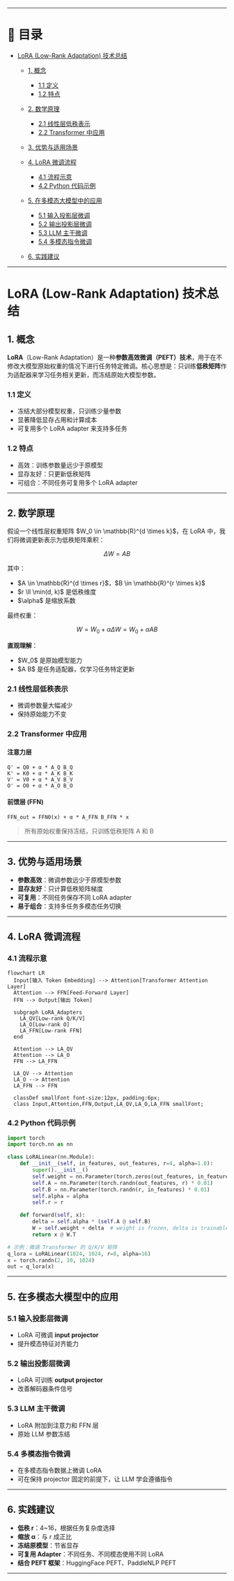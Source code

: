 
---

# 📑 目录

* [LoRA (Low-Rank Adaptation) 技术总结](#lora-low-rank-adaptation-技术总结)

  * [1. 概念](#1-概念)

    * [1.1 定义](#11-定义)
    * [1.2 特点](#12-特点)

  * [2. 数学原理](#2-数学原理)

    * [2.1 线性层低秩表示](#21-线性层低秩表示)
    * [2.2 Transformer 中应用](#22-transformer-中应用)

  * [3. 优势与适用场景](#3-优势与适用场景)

  * [4. LoRA 微调流程](#4-lora-微调流程)

    * [4.1 流程示意](#41-流程示意)
    * [4.2 Python 代码示例](#42-python-代码示例)

  * [5. 在多模态大模型中的应用](#5-在多模态大模型中的应用)

    * [5.1 输入投影层微调](#51-输入投影层微调)
    * [5.2 输出投影层微调](#52-输出投影层微调)
    * [5.3 LLM 主干微调](#53-llm-主干微调)
    * [5.4 多模态指令微调](#54-多模态指令微调)

  * [6. 实践建议](#6-实践建议)

---

# LoRA (Low-Rank Adaptation) 技术总结

## 1. 概念

**LoRA**（Low-Rank Adaptation）是一种**参数高效微调（PEFT）技术**，用于在不修改大模型原始权重的情况下进行任务特定微调。核心思想是：只训练**低秩矩阵**作为适配器来学习任务相关更新，而冻结原始大模型参数。

### 1.1 定义

* 冻结大部分模型权重，只训练少量参数
* 显著降低显存占用和计算成本
* 可复用多个 LoRA adapter 来支持多任务

### 1.2 特点

* 高效：训练参数量远少于原模型
* 显存友好：只更新低秩矩阵
* 可组合：不同任务可复用多个 LoRA adapter

---

## 2. 数学原理

假设一个线性层权重矩阵 \$W\_0 \in \mathbb{R}^{d \times k}\$，在 LoRA 中，我们将微调更新表示为低秩矩阵乘积：

$$
\Delta W = A B
$$

其中：

* \$A \in \mathbb{R}^{d \times r}\$，\$B \in \mathbb{R}^{r \times k}\$
* \$r \ll \min(d, k)\$ 是低秩维度
* \$\alpha\$ 是缩放系数

最终权重：

$$
W = W_0 + \alpha \Delta W = W_0 + \alpha A B
$$

**直观理解**：

* \$W\_0\$ 是原始模型能力
* \$A B\$ 是任务适配器，仅学习任务特定更新

### 2.1 线性层低秩表示

* 微调参数量大幅减少
* 保持原始能力不变

### 2.2 Transformer 中应用

#### 注意力层

```
Q' = Q0 + α * A_Q B_Q
K' = K0 + α * A_K B_K
V' = V0 + α * A_V B_V
O' = O0 + α * A_O B_O
```

#### 前馈层 (FFN)

```
FFN_out = FFN0(x) + α * A_FFN B_FFN * x
```

> 所有原始权重保持冻结，只训练低秩矩阵 A 和 B

---

## 3. 优势与适用场景

* **参数高效**：微调参数远少于原模型参数
* **显存友好**：只计算低秩矩阵梯度
* **可复用**：不同任务保存不同 LoRA adapter
* **易于组合**：支持多任务多模态任务切换

---

## 4. LoRA 微调流程

### 4.1 流程示意

```mermaid
flowchart LR
  Input[输入 Token Embedding] --> Attention[Transformer Attention Layer]
  Attention --> FFN[Feed-Forward Layer]
  FFN --> Output[输出 Token]

  subgraph LoRA_Adapters
    LA_QV[Low-rank Q/K/V]
    LA_O[Low-rank O]
    LA_FFN[Low-rank FFN]
  end

  Attention --> LA_QV
  Attention --> LA_O
  FFN --> LA_FFN

  LA_QV --> Attention
  LA_O --> Attention
  LA_FFN --> FFN

  classDef smallFont font-size:12px, padding:6px;
  class Input,Attention,FFN,Output,LA_QV,LA_O,LA_FFN smallFont;
```

### 4.2 Python 代码示例

```python
import torch
import torch.nn as nn

class LoRALinear(nn.Module):
    def __init__(self, in_features, out_features, r=4, alpha=1.0):
        super().__init__()
        self.weight = nn.Parameter(torch.zeros(out_features, in_features))  # frozen weight
        self.A = nn.Parameter(torch.randn(out_features, r) * 0.01)
        self.B = nn.Parameter(torch.randn(r, in_features) * 0.01)
        self.alpha = alpha
        self.r = r

    def forward(self, x):
        delta = self.alpha * (self.A @ self.B)
        W = self.weight + delta  # weight is frozen, delta is trainable
        return x @ W.T

# 示例：微调 Transformer 的 Q/K/V 矩阵
q_lora = LoRALinear(1024, 1024, r=8, alpha=16)
x = torch.randn(2, 10, 1024)
out = q_lora(x)
```

---

## 5. 在多模态大模型中的应用

### 5.1 输入投影层微调

* LoRA 可微调 **input projector**
* 提升模态特征对齐能力

### 5.2 输出投影层微调

* LoRA 可训练 **output projector**
* 改善解码器条件信号

### 5.3 LLM 主干微调

* LoRA 附加到注意力和 FFN 层
* 原始 LLM 参数冻结

### 5.4 多模态指令微调

* 在多模态指令数据上微调 LoRA
* 可在保持 projector 固定的前提下，让 LLM 学会遵循指令

---

## 6. 实践建议

* **低秩 r**：4\~16，根据任务复杂度选择
* **缩放 α**：与 r 成正比
* **冻结原模型**：节省显存
* **可复用 Adapter**：不同任务、不同模态使用不同 LoRA
* **结合 PEFT 框架**：HuggingFace PEFT、PaddleNLP PEFT

---

